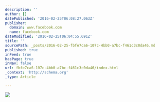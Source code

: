 ```yaml
---
description: ''
author: []
datePublished: '2016-02-25T06:08:27.063Z'
publisher:
  domain: www.facebook.com
  name: facebook.com
dateModified: '2016-02-25T06:04:55.691Z'
title: ''
sourcePath: _posts/2016-02-25-fbfe7ca6-107c-4bb0-a7bc-f461c3c0da46.md
published: true
inFeed: true
hasPage: true
inNav: false
url: fbfe7ca6-107c-4bb0-a7bc-f461c3c0da46/index.html
_context: 'http://schema.org'
_type: Article

---
```

![](https://scontent-lax3-1.xx.fbcdn.net/hphotos-prn2/t31.0-8/1269353_10201266392356879_617652429_o.jpg)